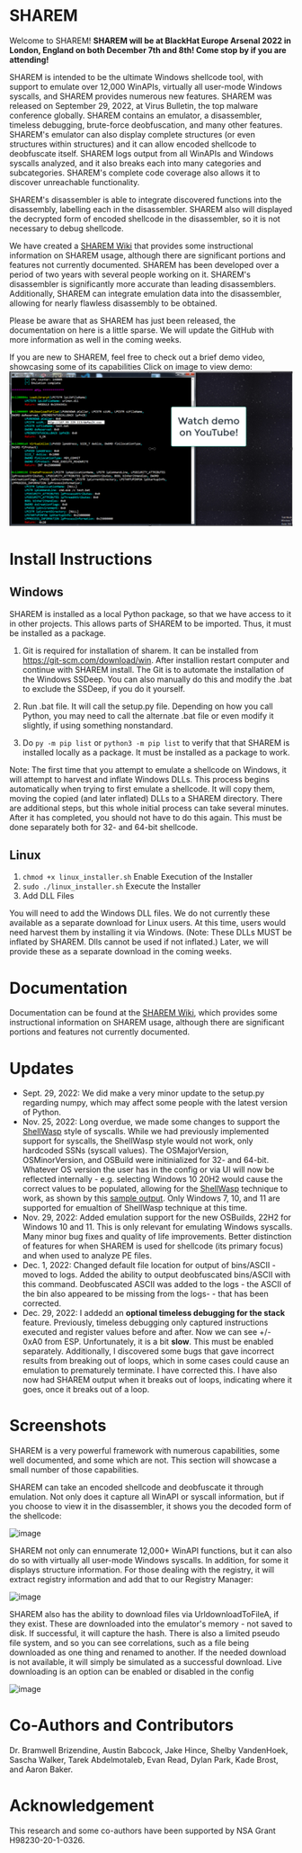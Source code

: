 # SHAREM

Welcome to SHAREM! **SHAREM will be at BlackHat Europe Arsenal 2022 in London, England on both December 7th and 8th! Come stop by if you are attending!**

SHAREM is intended to be the ultimate Windows shellcode tool, with support to emulate over 12,000 WinAPIs, virtually all user-mode Windows syscalls, and SHAREM provides numerous new features. SHAREM was released on September 29, 2022, at Virus Bulletin, the top malware conference globally. SHAREM contains an emulator, a disassembler, timeless debugging, brute-force deobfuscation, and many other features. SHAREM's emulator can also display complete structures (or even structures within structures) and it can allow encoded shellcode to deobfuscate itself. SHAREM logs output from all WinAPIs and Windows syscalls analyzed, and it also breaks each into many categories and subcategories. SHAREM's complete code coverage also allows it to discover unreachable functionality.

SHAREM's disassembler is able to integrate discovered functions into the disassembly, labelling each in the disassembler. SHAREM also will displayed the decrypted form of encoded shellcode in the disassembler, so it is not necessary to debug shellcode.

We have created a [SHAREM Wiki](https://github.com/Bw3ll/sharem/wiki) that provides some instructional  information on SHAREM usage, although there are significant portions and features not currently documented. SHAREM has been developed over a period of two years with several people working on it. SHAREM's disassembler is significantly more accurate than leading disassemblers. Additionally, SHAREM can integrate emulation data into the disassembler, allowing for nearly flawless disassembly to be obtained.

Please be aware that as SHAREM has just been released, the documentation on here is a little sparse. We will update the GitHub with more information as well in the coming weeks.

If you are new to SHAREM, feel free to check out a brief demo video, showcasing some of its capabilities Click on image to view demo:
[![Watch the video](https://github.com/Bw3ll/sharem/blob/testing/sharem/SHAREM_images/Sharem_demo.png?raw=true)](https://youtu.be/S1PI9O-q6eM)

# Install Instructions

## Windows
SHAREM is installed as a local Python package, so that we have access to it in other projects. This allows parts of SHAREM to be imported. Thus, it must be installed as a package.

1. Git is required for installation of sharem. 
It can be installed from https://git-scm.com/download/win. After installion restart computer and continue with SHAREM install. The Git is to automate the installation of the Windows SSDeep. You can also manually do this and modify the .bat to exclude the SSDeep, if you do it yourself.

2. Run .bat file. It will call the setup.py file. Depending on how you call Python, you may need to call the alternate .bat file or even modify it slightly, if using something nonstandard.

3. Do
```py -m pip list``` or  ```python3 -m pip list``` to verify that that SHAREM is installed locally as a package. It must be installed as a package to work.

Note: The first time that you attempt to emulate a shellcode on Windows, it will attempt to harvest and inflate Windows DLLs. This process begins automatically when trying to first emulate a shellcode. It will copy them, moving the copied (and later inflated) DLLs to a SHAREM directory. There are additional steps, but this whole initial process can take several minutes. After it has completed, you should not have to do this again. This must be done separately both for 32- and 64-bit shellcode. 

## Linux
1. ```chmod +x linux_installer.sh``` Enable Execution of the Installer
2. ```sudo ./linux_installer.sh``` Execute the Installer
3. Add DLL Files

You will need to add the Windows DLL files. We do not currently these available as a separate download for Linux users. At this time, users would need harvest them by installing it via Windows. (Note: These DLLs MUST be inflated by SHAREM. Dlls cannot be used if not inflated.) Later, we will provide these as a separate download in the coming weeks.

# Documentation
Documentation can be found at the [SHAREM Wiki](https://github.com/Bw3ll/sharem/wiki), which provides some instructional  information on SHAREM usage, although there are significant portions and features not currently documented. 

# Updates
* Sept. 29, 2022: We did make a very minor update to the setup.py regarding numpy, which may affect some people with the latest version of Python.
* Nov. 25, 2022: Long overdue, we made some changes to support the [ShellWasp](https://github.com/Bw3ll/ShellWasp) style of syscalls. While we had previously implemented support for syscalls, the ShellWasp style would not work, only hardcoded SSNs (syscall values). The OSMajorVersion, OSMinorVersion, and OSBuild were initinialized for 32- and 64-bit. Whatever OS version the user has in the config or via UI will now be reflected internally - e.g. selecting Windows 10 20H2 would cause the correct values to be populated, allowing for the [ShellWasp](https://github.com/Bw3ll/ShellWasp) technique to work, as shown by this [sample output](https://github.com/Bw3ll/ShellWasp/blob/main/Samples/alternative_create_process_SHAREM_output.txt). Only Windows 7, 10, and 11 are supported for emualtion of ShellWasp technique at this time.
* Nov. 29, 2022: Added emulation support for the new OSBuilds, 22H2 for Windows 10 and 11. This is only relevant for emulating Windows syscalls. Many minor bug fixes and quality of life improvements. Better distinction of features for when SHAREM is used for shellcode (its primary focus) and when used to analyze PE files.
* Dec. 1, 2022: Changed default file location for output of bins/ASCII - moved to logs. Added the ability to output deobfuscated bins/ASCII with this command. Deobfuscated ASCII was added to the logs - the ASCII of the bin also appeared to be missing from the logs- - that has been corrected.
* Dec. 29, 2022: I addedd an **optional timeless debugging for the stack** feature. Previously, timeless debugging only captured instructions executed and register values before and after. Now we can see +/- 0xA0 from ESP. Unfortunately, it is a bit **slow**. This must be enabled separately. Additionally, I discovered some bugs that gave incorrect results from breaking out of loops, which in some cases could cause an emulation to prematurely terminate. I have corrected this. I have also now had SHAREM output when it breaks out of loops, indicating where it goes, once it breaks out of a loop.

# Screenshots
SHAREM is a very powerful framework with numerous capabilities, some well documented, and some which are not. This section will showcase a small number of those capabilities. 

SHAREM can take an encoded shellcode and deobfuscate it through emulation. Not only does it capture all WinAPI or syscall information, but if you choose to view it in the disassembler, it shows you the decoded form of the shellcode:

![image](https://github.com/Bw3ll/sharem/blob/testing/sharem/SHAREM_images/encodedShellcode.png?raw=true)

SHAREM not only can ennumerate 12,000+ WinAPI functions, but it can also do so with virtually all user-mode Windows syscalls. In addition, for some it displays structure information. For those dealing with the registry, it will extract registry information and add that to our Registry Manager:

![image](https://user-images.githubusercontent.com/49998815/204032319-1e10d3cc-dfc0-49e8-912d-9629571a1144.png)

SHAREM also has the ability to download files via UrldownloadToFileA, if they exist. These are downloaded into the emulator's memory - not saved to disk. If successful, it will capture the hash. There is also a limited pseudo file system, and so you can see correlations, such as a file being downloaded as one thing and renamed to another. If the needed download is not available, it will simply be simulated as a successful download. Live downloading is an option can be enabled or disabled in the config

![image](https://github.com/Bw3ll/sharem/blob/testing/sharem/SHAREM_images/downloading.png?raw=true)


# Co-Authors and Contributors
Dr. Bramwell Brizendine, Austin Babcock, Jake Hince, Shelby VandenHoek, Sascha Walker, Tarek Abdelmotaleb, Evan Read, Dylan Park, Kade Brost, and Aaron Baker.

# Acknowledgement
This research and some co-authors have been supported by NSA Grant H98230-20-1-0326.
